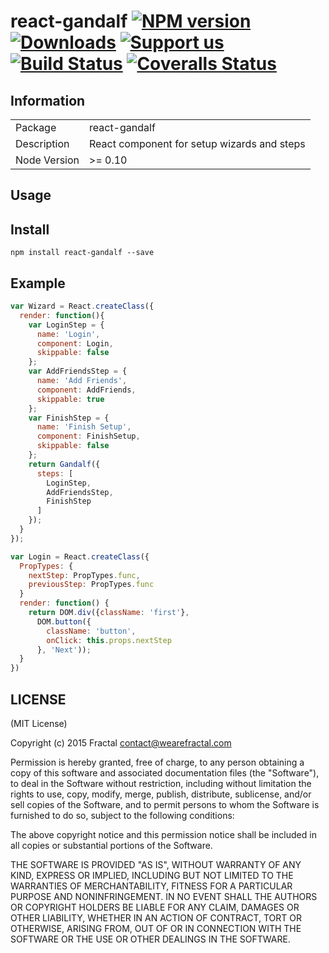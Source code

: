 # react-gandalf [![NPM version][npm-image]][npm-url] [![Downloads][downloads-image]][npm-url] [![Support us][gittip-image]][gittip-url] [![Build Status][travis-image]][travis-url] [![Coveralls Status][coveralls-image]][coveralls-url]


## Information

<table>
<tr>
<td>Package</td>
<td>react-gandalf</td>
</tr>
<tr>
<td>Description</td>
<td>React component for setup wizards and steps</td>
</tr>
<tr>
<td>Node Version</td>
<td>>= 0.10</td>
</tr>
</table>

## Usage

## Install

```
npm install react-gandalf --save
```
## Example

```js
var Wizard = React.createClass({
  render: function(){
    var LoginStep = {
      name: 'Login',
      component: Login,
      skippable: false
    };
    var AddFriendsStep = {
      name: 'Add Friends',
      component: AddFriends,
      skippable: true
    };
    var FinishStep = {
      name: 'Finish Setup',
      component: FinishSetup,
      skippable: false
    };
    return Gandalf({
      steps: [
        LoginStep,
        AddFriendsStep,
        FinishStep
      ]
    });
  }
});
```

```js
var Login = React.createClass({
  PropTypes: {
    nextStep: PropTypes.func,
    previousStep: PropTypes.func
  }
  render: function() {
    return DOM.div({className: 'first'}, 
      DOM.button({
        className: 'button',
        onClick: this.props.nextStep
      }, 'Next'));
  }
})

```

## LICENSE

(MIT License)

Copyright (c) 2015 Fractal <contact@wearefractal.com>

Permission is hereby granted, free of charge, to any person obtaining
a copy of this software and associated documentation files (the
"Software"), to deal in the Software without restriction, including
without limitation the rights to use, copy, modify, merge, publish,
distribute, sublicense, and/or sell copies of the Software, and to
permit persons to whom the Software is furnished to do so, subject to
the following conditions:

The above copyright notice and this permission notice shall be
included in all copies or substantial portions of the Software.

THE SOFTWARE IS PROVIDED "AS IS", WITHOUT WARRANTY OF ANY KIND,
EXPRESS OR IMPLIED, INCLUDING BUT NOT LIMITED TO THE WARRANTIES OF
MERCHANTABILITY, FITNESS FOR A PARTICULAR PURPOSE AND
NONINFRINGEMENT. IN NO EVENT SHALL THE AUTHORS OR COPYRIGHT HOLDERS BE
LIABLE FOR ANY CLAIM, DAMAGES OR OTHER LIABILITY, WHETHER IN AN ACTION
OF CONTRACT, TORT OR OTHERWISE, ARISING FROM, OUT OF OR IN CONNECTION
WITH THE SOFTWARE OR THE USE OR OTHER DEALINGS IN THE SOFTWARE.

[gittip-url]: https://www.gittip.com/wearefractal/
[gittip-image]: http://img.shields.io/gittip/wearefractal.svg

[downloads-image]: http://img.shields.io/npm/dm/react-gandalf.svg
[npm-url]: https://npmjs.org/package/react-gandalf
[npm-image]: http://img.shields.io/npm/v/react-gandalf.svg

[travis-url]: https://travis-ci.org/wearefractal/react-gandalf
[travis-image]: https://travis-ci.org/wearefractal/react-gandalf.png?branch=master

[coveralls-url]: https://coveralls.io/r/wearefractal/react-gandalf
[coveralls-image]: https://coveralls.io/repos/wearefractal/react-gandalf/badge.png

[depstat-url]: https://david-dm.org/wearefractal/react-gandalf
[depstat-image]: https://david-dm.org/wearefractal/react-gandalf.png

[david-url]: https://david-dm.org/wearefractal/react-gandalf
[david-image]: https://david-dm.org/wearefractal/react-gandalf.png?theme=shields.io
